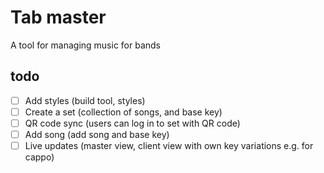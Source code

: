 Tab master
==========

A tool for managing music for bands

todo
----

- [ ] Add styles (build tool, styles)
- [ ] Create a set (collection of songs, and base key)
- [ ] QR code sync (users can log in to set with QR code)
- [ ] Add song (add song and base key)
- [ ] Live updates (master view, client view with own key variations e.g. for cappo)
